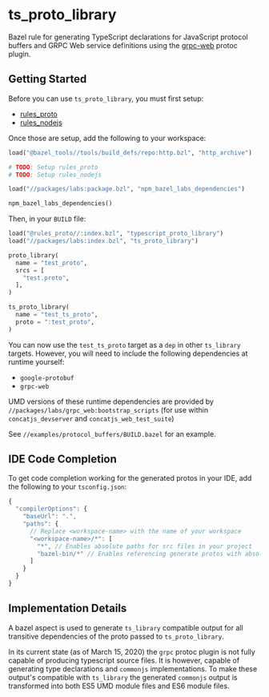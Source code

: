 # ts_proto_library

Bazel rule for generating TypeScript declarations for JavaScript protocol buffers 
and GRPC Web service definitions using the [grpc-web](https://github.com/grpc/grpc-web)
protoc plugin.

## Getting Started

Before you can use `ts_proto_library`, you must first setup:

- [rules_proto](https://github.com/bazelbuild/rules_proto)
- [rules_nodejs](https://github.com/bazelbuild/rules_nodejs)

Once those are setup, add the following to your workspace:

```python
load("@bazel_tools//tools/build_defs/repo:http.bzl", "http_archive")

# TODO: Setup rules_proto
# TODO: Setup rules_nodejs

load("//packages/labs:package.bzl", "npm_bazel_labs_dependencies")

npm_bazel_labs_dependencies()
```

Then, in your `BUILD` file:

```python
load("@rules_proto//:index.bzl", "typescript_proto_library")
load("//packages/labs:index.bzl", "ts_proto_library")

proto_library(
  name = "test_proto",
  srcs = [
    "test.proto",
  ],
)

ts_proto_library(
  name = "test_ts_proto",
  proto = ":test_proto",
)
```

You can now use the `test_ts_proto` target as a `dep` in other `ts_library` targets. However, you will need to include the following dependencies at runtime yourself:

- `google-protobuf`
- `grpc-web`

UMD versions of these runtime dependencies are provided by `//packages/labs/grpc_web:bootstrap_scripts` (for use within `concatjs_devserver` and `concatjs_web_test_suite`)

See `//examples/protocol_buffers/BUILD.bazel` for an example.

## IDE Code Completion

To get code completion working for the generated protos in your IDE, add the following to your
`tsconfig.json`:

```js
{
  "compilerOptions": {
    "baseUrl": ".",
    "paths": {
      // Replace <workspace-name> with the name of your workspace
      "<workspace-name>/*": [
        "*", // Enables absolute paths for src files in your project
        "bazel-bin/*" // Enables referencing generate protos with absolute paths
      ]
    }
  }
}
```

## Implementation Details
A bazel aspect is used to generate `ts_library` compatible output for all transitive
dependencies of the proto passed to `ts_proto_library`.

In its current state (as of March 15, 2020) the `grpc` protoc plugin is not fully capable of
producing typescript source files. It is however, capable of generating type declarations and
`commonjs` implementations. To make these output's compatible with `ts_library` the generated
`commonjs` output is transformed into both ES5 UMD module files and ES6 module files.
